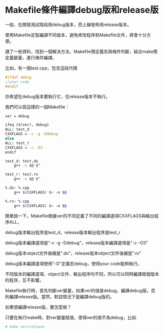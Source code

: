 # Makefile條件編譯debug版和release版


一般，在開發測試階段用debug版本，而上線發佈用release版本。

使用Makefile定製編譯不同版本，避免修改程序和Makefile文件，將會十分方便。

讀了一些資料，找到一個解決方法，Makefile預定義宏與條件判斷，結合make預定義變量，進行條件編譯。

 

比如，有一個test.cpp，包含這段代碼

```c
#ifdef debug
//your code
#endif
```

你希望在debug版本要執行它，在release版本不執行。

我們可以寫這樣的一個Makefile：


```sh
ver = debug

ifeq ($(ver), debug)
ALL: test_d
CXXFLAGS = -c -g -Ddebug
else
ALL: test_r
CXXFLAGS = -c -O3 
endif

test_d: test.do
    g++ -o $@ $^

test_r: test.ro
    g++ -o $@ $^

%.do: %.cpp
    g++ $(CXXFLAGS) $< -o $@

%.ro: %.cpp
    g++ $(CXXFLAGS) $< -o $@
```

簡單說一下，Makefile根據ver的不同定義了不同的編譯選項CXXFLAGS與輸出程序ALL，

debug版本輸出程序是test_d，release版本輸出程序是test_r

debug版本編譯選項是"-c -g -Ddebug"，release版本編譯選項是"-c -O3"

debug版本object文件後綴是".do"，release版本object文件後綴是".ro"

debug版本編譯選項使用"-D"定義宏debug，使得your code能夠執行。

不同版本的編譯選項、object文件、輸出程序均不同，所以可以同時編譯兩個版本的程序，互不影響。

 

Makefile執行時，首先判斷ver變量，如果ver的值是debug，編譯debug版，否則編譯release版。當然，默認情況下是編譯debug版的。

如果想編譯release版，要怎麼做？

只要在執行make時，對ver變量賦值，使得ver的值不為debug，比如

```sh
# make ver=release
 ```
 
 